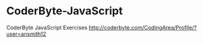 # CoderByte-JavaScript
CoderByte JavaScript Exercises
http://coderbyte.com/CodingArea/Profile/?user=ansmith12
